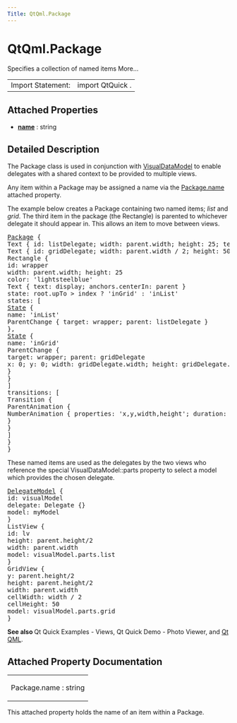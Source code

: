 ```yaml
---
Title: QtQml.Package
---
```


# QtQml.Package

<span class="subtitle"></span>
<!-- $$$Package-brief -->
<p>Specifies a collection of named items More...</p>
<!-- @@@Package -->
<table class="alignedsummary">
<tr><td class="memItemLeft rightAlign topAlign"> Import Statement:</td><td class="memItemRight bottomAlign"> import QtQuick .</td></tr></table><ul>
</ul>
<h2 id="attached-properties">Attached Properties</h2>
<ul>
<li class="fn"><b><b><a href="#name-attached-prop">name</a></b></b> : string</li>
</ul>
<!-- $$$Package-description -->
<h2 id="details">Detailed Description</h2>
</p>
<p>The Package class is used in conjunction with <a href="QtQml.VisualDataModel.md">VisualDataModel</a> to enable delegates with a shared context to be provided to multiple views.</p>
<p>Any item within a Package may be assigned a name via the <a href="#name-attached-prop">Package.name</a> attached property.</p>
<p>The example below creates a Package containing two named items; <i>list</i> and <i>grid</i>. The third item in the package (the Rectangle) is parented to whichever delegate it should appear in. This allows an item to move between views.</p>
<pre class="qml"><span class="type"><a href="index.html">Package</a></span> {
<span class="type">Text</span> { <span class="name">id</span>: <span class="name">listDelegate</span>; <span class="name">width</span>: <span class="name">parent</span>.<span class="name">width</span>; <span class="name">height</span>: <span class="number">25</span>; <span class="name">text</span>: <span class="string">'Empty'</span>; <span class="name">Package</span>.name: <span class="string">'list'</span> }
<span class="type">Text</span> { <span class="name">id</span>: <span class="name">gridDelegate</span>; <span class="name">width</span>: <span class="name">parent</span>.<span class="name">width</span> <span class="operator">/</span> <span class="number">2</span>; <span class="name">height</span>: <span class="number">50</span>; <span class="name">text</span>: <span class="string">'Empty'</span>; <span class="name">Package</span>.name: <span class="string">'grid'</span> }
<span class="type">Rectangle</span> {
<span class="name">id</span>: <span class="name">wrapper</span>
<span class="name">width</span>: <span class="name">parent</span>.<span class="name">width</span>; <span class="name">height</span>: <span class="number">25</span>
<span class="name">color</span>: <span class="string">'lightsteelblue'</span>
<span class="type">Text</span> { <span class="name">text</span>: <span class="name">display</span>; <span class="name">anchors</span>.centerIn: <span class="name">parent</span> }
<span class="name">state</span>: <span class="name">root</span>.<span class="name">upTo</span> <span class="operator">&gt;</span> <span class="name">index</span> ? <span class="string">'inGrid'</span> : <span class="string">'inList'</span>
<span class="name">states</span>: [
<span class="type"><a href="QtQml.State.md">State</a></span> {
<span class="name">name</span>: <span class="string">'inList'</span>
<span class="type">ParentChange</span> { <span class="name">target</span>: <span class="name">wrapper</span>; <span class="name">parent</span>: <span class="name">listDelegate</span> }
},
<span class="type"><a href="QtQml.State.md">State</a></span> {
<span class="name">name</span>: <span class="string">'inGrid'</span>
<span class="type">ParentChange</span> {
<span class="name">target</span>: <span class="name">wrapper</span>; <span class="name">parent</span>: <span class="name">gridDelegate</span>
<span class="name">x</span>: <span class="number">0</span>; <span class="name">y</span>: <span class="number">0</span>; <span class="name">width</span>: <span class="name">gridDelegate</span>.<span class="name">width</span>; <span class="name">height</span>: <span class="name">gridDelegate</span>.<span class="name">height</span>
}
}
]
<span class="name">transitions</span>: [
<span class="type">Transition</span> {
<span class="type">ParentAnimation</span> {
<span class="type">NumberAnimation</span> { <span class="name">properties</span>: <span class="string">'x,y,width,height'</span>; <span class="name">duration</span>: <span class="number">300</span> }
}
}
]
}
}</pre>
<p>These named items are used as the delegates by the two views who reference the special VisualDataModel::parts property to select a model which provides the chosen delegate.</p>
<pre class="qml"><span class="type"><a href="QtQml.DelegateModel.md">DelegateModel</a></span> {
<span class="name">id</span>: <span class="name">visualModel</span>
<span class="name">delegate</span>: <span class="name">Delegate</span> {}
<span class="name">model</span>: <span class="name">myModel</span>
}
<span class="type">ListView</span> {
<span class="name">id</span>: <span class="name">lv</span>
<span class="name">height</span>: <span class="name">parent</span>.<span class="name">height</span><span class="operator">/</span><span class="number">2</span>
<span class="name">width</span>: <span class="name">parent</span>.<span class="name">width</span>
<span class="name">model</span>: <span class="name">visualModel</span>.<span class="name">parts</span>.<span class="name">list</span>
}
<span class="type">GridView</span> {
<span class="name">y</span>: <span class="name">parent</span>.<span class="name">height</span><span class="operator">/</span><span class="number">2</span>
<span class="name">height</span>: <span class="name">parent</span>.<span class="name">height</span><span class="operator">/</span><span class="number">2</span>
<span class="name">width</span>: <span class="name">parent</span>.<span class="name">width</span>
<span class="name">cellWidth</span>: <span class="name">width</span> <span class="operator">/</span> <span class="number">2</span>
<span class="name">cellHeight</span>: <span class="number">50</span>
<span class="name">model</span>: <span class="name">visualModel</span>.<span class="name">parts</span>.<span class="name">grid</span>
}</pre>
<p><b>See also </b>Qt Quick Examples - Views, Qt Quick Demo - Photo Viewer, and <a href="QtQml.qtqml-index.md">Qt QML</a>.</p>
<!-- @@@Package -->
<h2>Attached Property Documentation</h2>
<!-- $$$name -->
<table class="qmlname"><tr valign="top" id="name-attached-prop"><td class="tblQmlPropNode"><p><span class="name">Package.name</span> : <span class="type">string</span></p></td></tr></table><p>This attached property holds the name of an item within a Package.</p>
<!-- @@@name -->
<br/>
